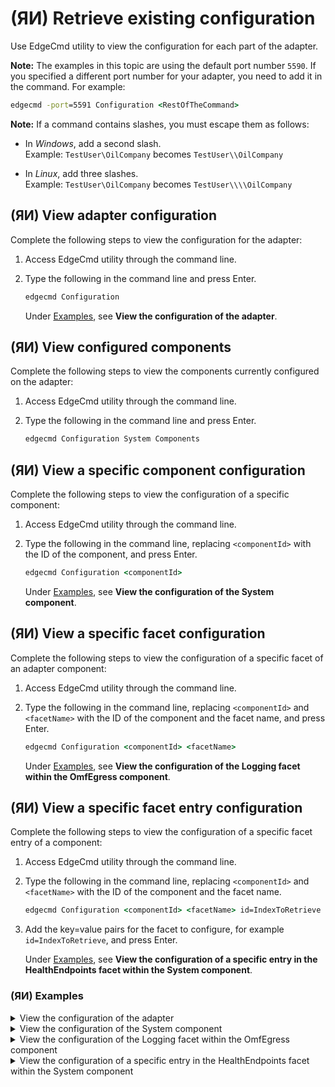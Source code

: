 ﻿---
uid: RetrieveExistingConfiguration1-1-unreleased
---

# (ЯИ) Retrieve existing configuration

Use EdgeCmd utility to view the configuration for each part of the adapter.

**Note:** The examples in this topic are using the default port number `5590`. If you specified a different port number for your adapter, you need to add it in the command. For example:

```cmd
edgecmd -port=5591 Configuration <RestOfTheCommand>
```

**Note:** If a command contains slashes, you must escape them as follows:<br> 
  - In *Windows*, add a second slash.<br> 
       Example: `TestUser\OilCompany` becomes `TestUser\\OilCompany`

  - In *Linux*, add three slashes.<br>
       Example: `TestUser\OilCompany` becomes `TestUser\\\\OilCompany`

## (ЯИ) View adapter configuration

Complete the following steps to view the configuration for the adapter:

1. Access EdgeCmd utility through the command line.
2. Type the following in the command line and press Enter.

   ```cmd
   edgecmd Configuration
   ```
  
   Under [Examples](#examples), see **View the configuration of the adapter**.
  
## (ЯИ) View configured components

Complete the following steps to view the components currently configured on the adapter:

1. Access EdgeCmd utility through the command line.
2. Type the following in the command line and press Enter.

   ```cmd
   edgecmd Configuration System Components
   ```
  
## (ЯИ) View a specific component configuration

Complete the following steps to view the configuration of a specific component:

1. Access EdgeCmd utility through the command line.
2. Type the following in the command line, replacing `<componentId>` with the ID of the component, and press Enter.

   ```cmd
   edgecmd Configuration <componentId>
   ```
  
   Under [Examples](#examples), see **View the configuration of the System component**.

## (ЯИ) View a specific facet configuration

Complete the following steps to view the configuration of a specific facet of an adapter component:

1. Access EdgeCmd utility through the command line.
2. Type the following in the command line, replacing `<componentId>` and `<facetName>` with the ID of the component and the facet name, and press Enter.

   ```cmd
   edgecmd Configuration <componentId> <facetName>
   ```
  
   Under [Examples](#examples), see **View the configuration of the Logging facet within the OmfEgress component**.
  
## (ЯИ) View a specific facet entry configuration

Complete the following steps to view the configuration of a specific facet entry of a component:

1. Access EdgeCmd utility through the command line.
2. Type the following in the command line, replacing `<componentId>` and `<facetName>` with the ID of the component and the facet name.

   ```cmd
   edgecmd Configuration <componentId> <facetName> id=IndexToRetrieve
   ```

3. Add the key=value pairs for the facet to configure, for example `id=IndexToRetrieve`, and press Enter.

   Under [Examples](#examples), see **View the configuration of a specific entry in the HealthEndpoints facet within the System component**.

### (ЯИ) Examples

<details>
    <summary>View the configuration of the adapter</summary>
    <pre>

      edgecmd Configuration
      {
        "System": {
          "Logging": {
            "logLevel": "Information",
            "logFileSizeLimitBytes": 34636833,
            "logFileCountLimit": 31
          },
          "HealthEndpoints": [],
          "Diagnostics": {
            "enableDiagnostics": true
          },
          "Components": [
            {
              "componentId": "Modbus1",
              "componentType": "Modbus"
            },
            {
              "componentId": "Egress",
              "componentType": "OmfEgress"
            }
          ],
          "Buffering": {
            "bufferLocation": "C:/ProgramData/OSIsoft/Adapters/Modbus/Modbus/Buffers",
            "maxBufferSizeMB": -1,
            "enableBuffering": true
          }
        },
        "Modbus1": {
          "Logging": {
            "logLevel": "Information",
            "logFileSizeLimitBytes": 34636833,
            "logFileCountLimit": 31
          },
          "DataSource": {},
          "DataSelection": []
        },
        "OmfEgress": {
          "Logging": {
            "logLevel": "Information",
            "logFileSizeLimitBytes": 34636833,
            "logFileCountLimit": 31
          },
          "DataEndpoints": [],
          "Buffering": {
            "onDiskBufferLocation": "C:/ProgramData/OSIsoft/Adapters/Modbus/Modbus/Buffers",
            "onDiskMaxBufferSizeMB": -1
          }
        }
      }

 </pre>
</details>

<details>
    <summary>View the configuration of the System component</summary>
    <pre>

    edgecmd Configuration System
    {
      "Logging": {
        "logLevel": "Information",
        "logFileSizeLimitBytes": 34636833,
        "logFileCountLimit": 31
      },
      "HealthEndpoints": [],
      "Diagnostics": {
        "enableDiagnostics": true
      },
      "Components": [
        {
          "componentId": "Modbus1",
          "componentType": "Modbus"
        },
        {
          "componentId": "Egress",
          "componentType": "OmfEgress"
        }
      ],
      "Buffering": {
        "bufferLocation": "C:/ProgramData/OSIsoft/Adapters/Modbus/Modbus/Buffers",
        "maxBufferSizeMB": -1,
        "enableBuffering": true
      }
    }

 </pre>
</details>

<details>
    <summary>View the configuration of the Logging facet within the OmfEgress component</summary>
    <pre>

      edgecmd Configuration OmfEgress Logging
      {
        "logLevel": "Information",
        "logFileSizeLimitBytes": 34636833,
        "logFileCountLimit": 31
      }

 </pre>
</details>

<details>
    <summary>View the configuration of a specific entry in the HealthEndpoints facet within the System component</summary>
    <pre>

      edgecmd Configuration System HealthEndpoints id=Endpoint_1
      {
        "id": "Endpoint_1",
        "endpoint": "https://localhost:5821",
        "userName": "user_54",
        "password": "***************",
        "clientId": null,
        "clientSecret": null,
        "tokenEndpoint": null,
        "validateEndpointCertificate": true
      }

 </pre>
</details>
